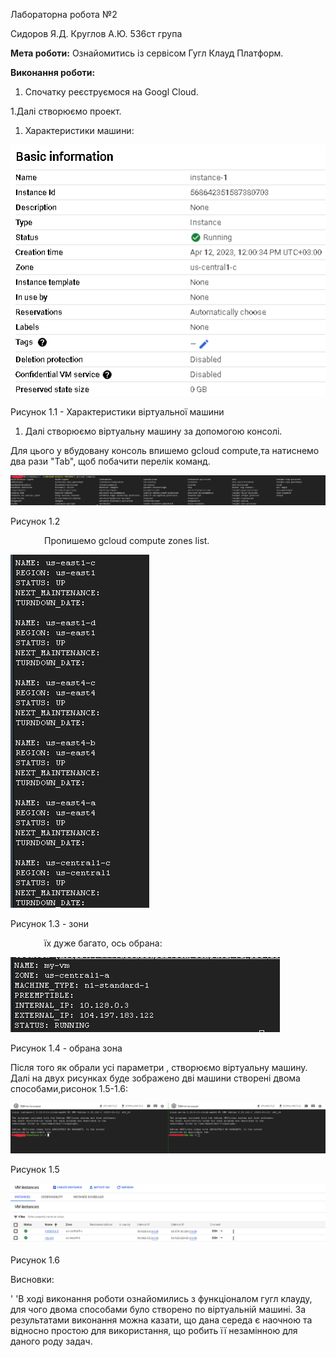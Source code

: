Лабораторна робота №2

Сидоров Я.Д. Круглов А.Ю. 536ст група		
	
**Мета роботи:** Ознайомитись із сервісом Гугл Клауд Платформ.

**Виконання роботи:**

1. Спочатку реєструємося на Googl Cloud.

1.Далі створюємо проект.

1. Характеристики машини:

![](photo1.png)

Рисунок 1.1 - Характеристики віртуальної машини

1. Далі створюємо віртуальну машину за допомогою консолі.

Для цього у вбудовану консоль впишемо gcloud compute,та натиснемо два рази "Tab", щоб побачити перелік команд.

![](photo4.png)

Рисунок 1.2

`       ` Пропишемо gcloud compute zones list.

![](photo5.png)


Рисунок 1.3 - зони 

`       ` їх дуже багато, ось обрана:

![](photo2.png)

Рисунок 1.4 - обрана зона

Після того як обрали усі параметри , створюємо віртуальну машину. Далі на двух рисунках буде зображено дві машини створені двома способами,рисонок 1.5-1.6:

![](photo3.png)

Рисунок 1.5

![](photo6.png)

Рисунок 1.6


Висновки: 

'       'В ході виконання роботи ознайомились з функціоналом гугл клауду, для чого двома способами було створено по віртуальній машині.
За результатами виконання можна казати, що дана середа є наочною та відносно простою для використання, що робить її незамінною для даного роду задач.






